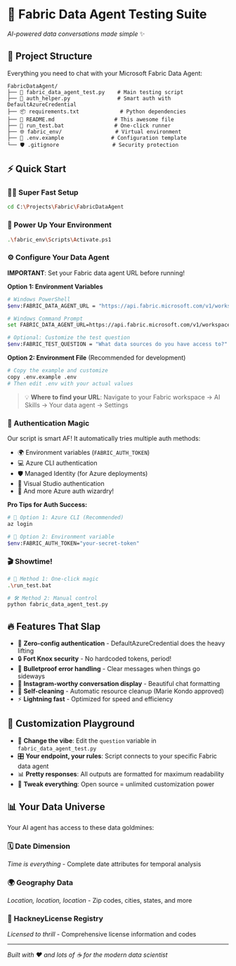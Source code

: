 # 🚀 Fabric Data Agent Testing Suite

*AI-powered data conversations made simple* ✨

## 📁 Project Structure

Everything you need to chat with your Microsoft Fabric Data Agent:

```
FabricDataAgent/
├── 🐍 fabric_data_agent_test.py    # Main testing script
├── 🔐 auth_helper.py               # Smart auth with DefaultAzureCredential
├── 📦 requirements.txt             # Python dependencies
├── 📖 README.md                   # This awesome file
├── 🎯 run_test.bat                # One-click runner
├── 🌐 fabric_env/                 # Virtual environment
├── 🔧 .env.example               # Configuration template
└── 🛡️ .gitignore                 # Security protection
```

## ⚡ Quick Start

### 🏃‍♂️ Super Fast Setup
```bash
cd C:\Projects\Fabric\FabricDataAgent
```

### 🔌 Power Up Your Environment
```bash
.\fabric_env\Scripts\Activate.ps1
```

### ⚙️ Configure Your Data Agent
**IMPORTANT**: Set your Fabric data agent URL before running!

**Option 1: Environment Variables**
```bash
# Windows PowerShell
$env:FABRIC_DATA_AGENT_URL = "https://api.fabric.microsoft.com/v1/workspaces/YOUR_WORKSPACE_ID/aiskills/YOUR_SKILL_ID/aiassistant/openai"

# Windows Command Prompt
set FABRIC_DATA_AGENT_URL=https://api.fabric.microsoft.com/v1/workspaces/YOUR_WORKSPACE_ID/aiskills/YOUR_SKILL_ID/aiassistant/openai

# Optional: Customize the test question
$env:FABRIC_TEST_QUESTION = "What data sources do you have access to?"
```

**Option 2: Environment File** (Recommended for development)
```bash
# Copy the example and customize
copy .env.example .env
# Then edit .env with your actual values
```

> 💡 **Where to find your URL**: Navigate to your Fabric workspace → AI Skills → Your data agent → Settings

### 🔑 Authentication Magic
Our script is smart AF! It automatically tries multiple auth methods:
- 🌍 Environment variables (`FABRIC_AUTH_TOKEN`)
- 💻 Azure CLI authentication
- 🛡️ Managed Identity (for Azure deployments)
- 🎨 Visual Studio authentication
- 🔄 And more Azure auth wizardry!

**Pro Tips for Auth Success:**
```bash
# 🚀 Option 1: Azure CLI (Recommended)
az login

# 🎯 Option 2: Environment variable
$env:FABRIC_AUTH_TOKEN="your-secret-token"
```

### 🎬 Showtime!
```bash
# 🎪 Method 1: One-click magic
.\run_test.bat

# 🛠️ Method 2: Manual control
python fabric_data_agent_test.py
```

## 🔥 Features That Slap

- 🤖 **Zero-config authentication** - DefaultAzureCredential does the heavy lifting
- 🔒 **Fort Knox security** - No hardcoded tokens, period!
- 💯 **Bulletproof error handling** - Clear messages when things go sideways
- 🎨 **Instagram-worthy conversation display** - Beautiful chat formatting
- 🧹 **Self-cleaning** - Automatic resource cleanup (Marie Kondo approved)
- ⚡ **Lightning fast** - Optimized for speed and efficiency

## 🎯 Customization Playground

- 💬 **Change the vibe**: Edit the `question` variable in `fabric_data_agent_test.py`
- 🎛️ **Your endpoint, your rules**: Script connects to your specific Fabric data agent
- 📊 **Pretty responses**: All outputs are formatted for maximum readability
- 🔧 **Tweak everything**: Open source = unlimited customization power

## 📊 Your Data Universe

Your AI agent has access to these data goldmines:

### 🗓️ **Date Dimension**
*Time is everything* - Complete date attributes for temporal analysis

### 🌍 **Geography Data** 
*Location, location, location* - Zip codes, cities, states, and more

### 🚗 **HackneyLicense Registry**
*Licensed to thrill* - Comprehensive license information and codes

---

*Built with ❤️ and lots of ☕ for the modern data scientist*
